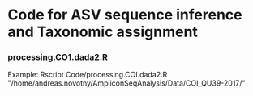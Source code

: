 # Code for ASV sequence inference and Taxonomic assignment

### processing.CO1.dada2.R

Example:
Rscript Code/processing.COI.dada2.R "/home/andreas.novotny/AmpliconSeqAnalysis/Data/COI_QU39-2017/"
